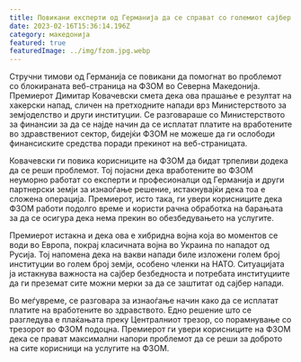 ```yaml
---
title: Повикани експерти од Германија да се справат со големиот сајбер напад во ФЗОМ
date: 2023-02-16T15:36:14.196Z
category: македонија
featured: true
featuredImage: ../img/fzom.jpg.webp
---
```


Стручни тимови од Германија се повикани да помогнат во проблемот со блокираната веб-страница на ФЗОМ во Северна Македонија. Премиерот Димитар Ковачевски смета дека ова прашање е резултат на хакерски напад, сличен на претходните напади врз Министерството за земјоделство и други институции. Се разговараше со Министерството за финансии за да се најде начин да се исплатат платите на вработените во здравствениот сектор, бидејќи ФЗОМ не можеше да ги ослободи финансиските средства поради прекинот на веб-страницата.

Ковачевски ги повика корисниците на ФЗОМ да бидат трпеливи додека да се реши проблемот. Тој појасни дека вработените во ФЗОМ неуморно работат со експерти и професионалци од Германија и други партнерски земји за изнаоѓање решение, истакнувајќи дека тоа е сложена операција. Премиерот, исто така, ги увери корисниците дека ФЗОМ работи подолго време и користи рачна обработка на барањата за да се осигура дека нема прекин во обезбедувањето на услугите.

Премиерот истакна и дека ова е хибридна војна која во моментов се води во Европа, покрај класичната војна во Украина по нападот од Русија. Тој напомена дека на вакви напади биле изложени голем број институции во голем број земји, особено членки на НАТО. Ситуацијата ја истакнува важноста на сајбер безбедноста и потребата институциите да ги преземат сите можни мерки за да се заштитат од сајбер напади.

Во меѓувреме, се разговара за изнаоѓање начин како да се исплатат платите на вработените во здравството. Едно решение што се разгледува е плаќањата преку Централниот трезор, со порамнување со трезорот во ФЗОМ подоцна. Премиерот ги увери корисниците на ФЗОМ дека се прават максимални напори проблемот да се реши за доброто на сите корисници на услугите на ФЗОМ.
